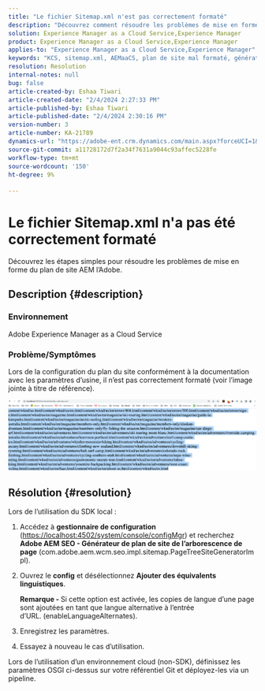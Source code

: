 ```yaml
---
title: "Le fichier Sitemap.xml n'est pas correctement formaté"
description: "Découvrez comment résoudre les problèmes de mise en forme du plan de site dans les AEM d’Adobe sans complications."
solution: Experience Manager as a Cloud Service,Experience Manager
product: Experience Manager as a Cloud Service,Experience Manager
applies-to: "Experience Manager as a Cloud Service,Experience Manager"
keywords: "KCS, sitemap.xml, AEMaaCS, plan de site mal formaté, générateur de plan de site de l’arborescence de page, équivalent linguistique"
resolution: Resolution
internal-notes: null
bug: false
article-created-by: Eshaa Tiwari
article-created-date: "2/4/2024 2:27:33 PM"
article-published-by: Eshaa Tiwari
article-published-date: "2/4/2024 2:30:16 PM"
version-number: 3
article-number: KA-21789
dynamics-url: "https://adobe-ent.crm.dynamics.com/main.aspx?forceUCI=1&pagetype=entityrecord&etn=knowledgearticle&id=a654be82-69c3-ee11-9079-6045bd006295"
source-git-commit: a11728172d7f2a34f7631a9044c93affec5228fe
workflow-type: tm+mt
source-wordcount: '150'
ht-degree: 9%

---
```


# Le fichier Sitemap.xml n&#39;a pas été correctement formaté


Découvrez les étapes simples pour résoudre les problèmes de mise en forme du plan de site AEM l’Adobe.

## Description {#description}


### <b>Environnement</b>

Adobe Experience Manager as a Cloud Service



### <b>Problème/Symptômes</b>

Lors de la configuration du plan du site conformément à la documentation avec les paramètres d’usine, il n’est pas correctement formaté (voir l’image jointe à titre de référence).

![](assets/___a754be82-69c3-ee11-9079-6045bd006295___.png)


## Résolution {#resolution}


Lors de l’utilisation du SDK local :

1. Accédez à <b>gestionnaire de configuration</b> ([https://localhost:4502/system/console/configMgr](http://localhost:4502/system/console/configMgr%29 "Suivez le lien.")) et recherchez <b>Adobe AEM SEO - Générateur de plan de site de l’arborescence de page</b> (com.adobe.aem.wcm.seo.impl.sitemap.PageTreeSiteGeneratorImpl).


2. Ouvrez le <b>config</b> et désélectionnez <b>Ajouter des équivalents linguistiques</b>.



   <b>Remarque - </b>Si cette option est activée, les copies de langue d’une page sont ajoutées en tant que langue alternative à l’entrée d’URL.<b> </b>(enableLanguageAlternates).


3. Enregistrez les paramètres.


4. Essayez à nouveau le cas d’utilisation.


Lors de l’utilisation d’un environnement cloud (non-SDK), définissez les paramètres OSGI ci-dessus sur votre référentiel Git et déployez-les via un pipeline.
